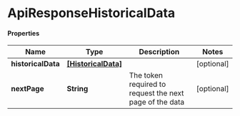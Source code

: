 # ApiResponseHistoricalData

#### Properties
Name | Type | Description | Notes
------------ | ------------- | ------------- | -------------
**historicalData** | [**[HistoricalData]**](HistoricalData.md) |  | [optional] 
**nextPage** | **String** | The token required to request the next page of the data | [optional] 



